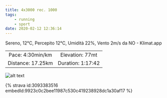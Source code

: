 ```yaml
---
title: 4x3000 rec. 1000
tags:
	- running
	- sport
date: 2020-02-12 12:36:14
---
```

Sereno, 12°C, Percepito 12°C, Umidità 22%, Vento 2m/s da NO - Klimat.app

| | |
| :-: | :-: |
| Pace: 4:30min/km | Elevation: 77mt |
| Distance: 17.25km | Duration: 1:17:42 |



![alt text](/images/2020/20200212-activity-map.png "map")


{% strava id:3093383516 embedId:9923c0c2bee11987c530c419238928dc1a30af17 %}